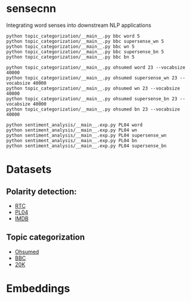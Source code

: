 # sensecnn
Integrating word senses into downstream NLP applications

```
python topic_categorization/__main__.py bbc word 5
python topic_categorization/__main__.py bbc supersense_wn 5
python topic_categorization/__main__.py bbc wn 5
python topic_categorization/__main__.py bbc supersense_bn 5
python topic_categorization/__main__.py bbc bn 5

python topic_categorization/__main__.py ohsumed word 23 --vocabsize 40000
python topic_categorization/__main__.py ohsumed supersense_wn 23 --vocabsize 40000
python topic_categorization/__main__.py ohsumed wn 23 --vocabsize 40000
python topic_categorization/__main__.py ohsumed supersense_bn 23 --vocabsize 40000
python topic_categorization/__main__.py ohsumed bn 23 --vocabsize 40000

python sentiment_analysis/__main__.exp.py PL04 word
python sentiment_analysis/__main__.exp.py PL04 wn
python sentiment_analysis/__main__.exp.py PL04 supersense_wn
python sentiment_analysis/__main__.exp.py PL04 bn
python sentiment_analysis/__main__.exp.py PL04 supersense_bn
```

# Datasets

## Polarity detection:

* [RTC](https://drive.google.com/drive/folders/0Bz40_IukD5qDdnlGSTl5LW4wcVE?usp=sharing)
* [PL04](https://drive.google.com/drive/folders/0Bz40_IukD5qDZUhVbXRHeTcwTFU?usp=sharing)
* [IMDB](https://drive.google.com/drive/folders/0Bz40_IukD5qDRDJ5NHhSUTBEUnc?usp=sharing)

## Topic categorization

* [Ohsumed](https://drive.google.com/drive/folders/0Bz40_IukD5qDcmVKcm5rNVA1LWs?usp=sharing)
* [BBC](https://drive.google.com/drive/folders/0Bz40_IukD5qDX3Y2c3RvRWhPenM?usp=sharing)
* [20K](https://drive.google.com/drive/folders/0Bz40_IukD5qDbURfbEdTUnZELWc?usp=sharing)


# Embeddings


